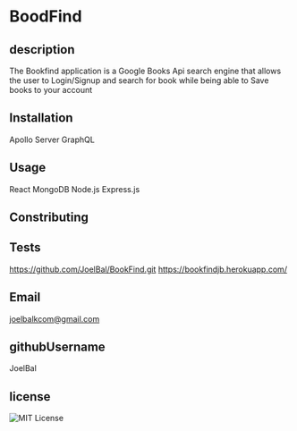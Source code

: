 # BoodFind


## description
The Bookfind application is a Google Books Api search engine that allows the user to Login/Signup and search for book while being able to Save books to your account
## Installation
Apollo Server GraphQL

## Usage
React 
MongoDB
Node.js Express.js

## Constributing

## Tests
https://github.com/JoelBal/BookFind.git
https://bookfindjb.herokuapp.com/
## Email
joelbalkcom@gmail.com
## githubUsername
JoelBal
## license




![MIT License](https://img.shields.io/badge/MIT%20License-%22MIT%20License%22-blue)